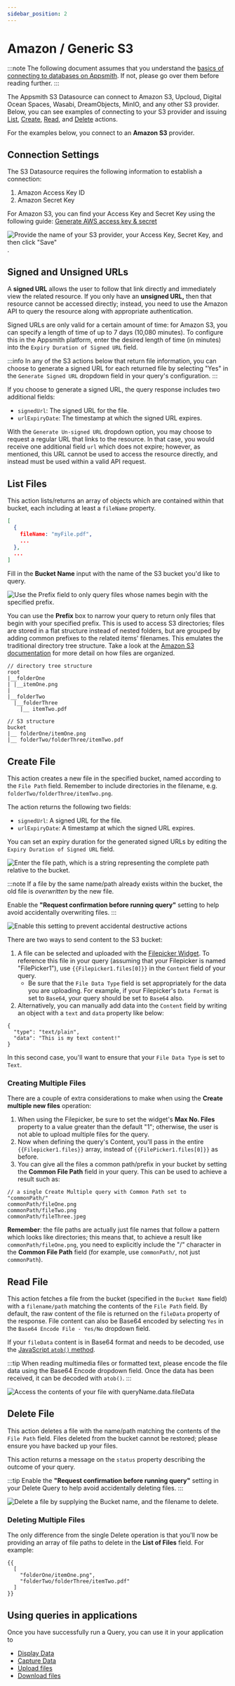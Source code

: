 ```yaml
---
sidebar_position: 2
---
```


# Amazon / Generic S3

:::note
The following document assumes that you understand the [basics of connecting to databases on Appsmith](/core-concepts/connecting-to-data-sources/connecting-to-databases.md). If not, please go over them before reading further.
:::

The Appsmith S3 Datasource can connect to Amazon S3, Upcloud, Digital Ocean Spaces, Wasabi, DreamObjects, MinIO, and any other S3 provider. Below, you can see examples of connecting to your S3 provider and issuing [List](querying-amazon-s3.md#list-files), [Create](querying-amazon-s3.md#create-file), [Read](querying-amazon-s3.md#read-file), and [Delete](querying-amazon-s3.md#delete-file) actions.

<VideoEmbed host="youtube" videoId="pmEmQcd9_KA" title="" caption=""/>

For the examples below, you connect to an **Amazon S3** provider.


## Connection Settings

The S3 Datasource requires the following information to establish a connection:

1. Amazon Access Key ID
2. Amazon Secret Key

For Amazon S3, you can find your Access Key and Secret Key using the following guide: [Generate AWS access key & secret](https://docs.aws.amazon.com/general/latest/gr/aws-sec-cred-types.html#access-keys-and-secret-access-keys)

![Provide the name of your S3 provider, your Access Key, Secret Key, and then click "Save"](</img/as_s3_1_(1).png>).

## Signed and Unsigned URLs

A **signed URL** allows the user to follow that link directly and immediately view the related resource. If you only have an **unsigned URL,** then that resource cannot be accessed directly; instead, you need to use the Amazon API to query the resource along with appropriate authentication.

Signed URLs are only valid for a certain amount of time: for Amazon S3, you can specify a length of time of up to 7 days (10,080 minutes). To configure this in the Appsmith platform, enter the desired length of time (in minutes) into the `Expiry Duration of Signed URL` field.

:::info
In any of the S3 actions below that return file information, you can choose to generate a signed URL for each returned file by selecting "Yes" in the `Generate Signed URL` dropdown field in your query's configuration.
:::

If you choose to generate a signed URL, the query response includes two additional fields:

* `signedUrl`: The signed URL for the file.
* `urlExpiryDate`: The timestamp at which the signed URL expires.

With the `Generate Un-signed URL` dropdown option, you may choose to request a regular URL that links to the resource. In that case, you would receive one additional field `url` which does not expire; however, as mentioned, this URL cannot be used to access the resource directly, and instead must be used within a valid API request.

## List Files

This action lists/returns an array of objects which are contained within that bucket, each including at least a `fileName` property.

```json
[
  {
    fileName: "myFile.pdf",
    ...
  },
  ...
]
```

Fill in the **Bucket Name** input with the name of the S3 bucket you'd like to query.

![Use the Prefix field to only query files whose names begin with the specified prefix.](</img/as_s3_list_(1).png>)

You can use the **Prefix** box to narrow your query to return only files that begin with your specified prefix. This is used to access S3 directories; files are stored in a flat structure instead of nested folders, but are grouped by adding common prefixes to the related items' filenames. This emulates the traditional directory tree structure. Take a look at the [Amazon S3 documentation](https://docs.aws.amazon.com/AmazonS3/latest/userguide/using-folders.html) for more detail on how files are organized.

```
// directory tree structure
root
|__folderOne
| |__itemOne.png
|
|__folderTwo
  |__folderThree
    |__ itemTwo.pdf
    
// S3 structure
bucket
|__ folderOne/itemOne.png
|__ folderTwo/folderThree/itemTwo.pdf
```

## Create File

This action creates a new file in the specified bucket, named according to the `File Path` field. Remember to include directories in the filename, e.g. `folderTwo/folderThree/itemTwo.png`.

The action returns the following two fields:

* `signedUrl`: A signed URL for the file.
* `urlExpiryDate`: A timestamp at which the signed URL expires.

You can set an expiry duration for the generated signed URLs by editing the `Expiry Duration of Signed URL` field.

![Enter the file path, which is a string representing the complete path relative to the bucket.](/img/as_s3_create.png)

:::note
If a file by the same name/path already exists within the bucket, the old file is _overwritten_ by the new file.

Enable the **"Request confirmation before running query"** setting to help avoid accidentally overwriting files.
:::

![Enable this setting to prevent accidental destructive actions](/img/2)

There are two ways to send content to the S3 bucket:

1. A file can be selected and uploaded with the [Filepicker Widget](./../widgets/filepicker.md). To reference this file in your query (assuming that your Filepicker is named "FilePicker1"), use `{{Filepicker1.files[0]}}` in the `Content` field of your query.
   * Be sure that the `File Data Type` field is set appropriately for the data you are uploading. For example, if your Filepicker's `Data Format` is set to `Base64`, your query should be set to `Base64` also.
2. Alternatively, you can manually add data into the `Content` field by writing an object with a `text` and `data` property like below:

```
{
  "type": "text/plain",
  "data": "This is my text content!"
}
```

In this second case, you'll want to ensure that your `File Data Type` is set to `Text`.

### Creating Multiple Files

There are a couple of extra considerations to make when using the **Create multiple new files** operation:

1. When using the Filepicker, be sure to set the widget's **Max No. Files** property to a value greater than the default "1"; otherwise, the user is not able to upload multiple files for the query.
2. Now when defining the query's Content, you'll pass in the entire `{{Filepicker1.files}}` array, instead of `{{FilePicker1.files[0]}}` as before.
3. You can give all the files a common path/prefix in your bucket by setting the **Common File Path** field in your query. This can be used to achieve a result such as:

```
// a single Create Multiple query with Common Path set to "commonPath/"
commonPath/fileOne.png
commonPath/fileTwo.png
commonPath/fileThree.jpeg
```

**Remember**: the file paths are actually just file names that follow a pattern which looks like directories; this means that, to achieve a result like `commonPath/fileOne.png`, you need to explicitly include the "/" character in the **Common File Path** field (for example, use `commonPath/`, not just `commonPath`).

## Read File

This action fetches a file from the bucket (specified in the `Bucket Name` field) with a `filename/path` matching the contents of the `File Path` field. By default, the raw content of the file is returned on the `fileData` property of the response. File content can also be Base64 encoded by selecting `Yes` in the `Base64 Encode File - Yes/No` dropdown field.

If your `fileData` content is in Base64 format and needs to be decoded, use the [JavaScript `atob()` method](https://developer.mozilla.org/en-US/docs/Web/API/atob).

:::tip
When reading multimedia files or formatted text, please encode the file data using the Base64 Encode dropdown field. Once the data has been received, it can be decoded with `atob()`.
:::

![Access the contents of your file with queryName.data.fileData](/img/as_s3_read.png)

## Delete File

This action deletes a file with the name/path matching the contents of the `File Path` field. Files deleted from the bucket cannot be restored; please ensure you have backed up your files.

This action returns a message on the `status` property describing the outcome of your query.

:::tip
Enable the **"Request confirmation before running query"** setting in your Delete Query to help avoid accidentally deleting files.
:::

![Delete a file by supplying the Bucket name, and the filename to delete.](/img/as_s3_delete.png)

### Deleting Multiple Files

The only difference from the single Delete operation is that you'll now be providing an array of file paths to delete in the **List of Files** field. For example:

```
{{
  [
    "folderOne/itemOne.png",
    "folderTwo/folderThree/itemTwo.pdf"
  ]
}}
```

## Using queries in applications

Once you have successfully run a Query, you can use it in your application to

* [Display Data](./../../core-concepts/data-access-and-binding/displaying-data-read/)
* [Capture Data](./../../core-concepts/data-access-and-binding/capturing-data-write/)
* [Upload files](./../../learning-and-resources/how-to-guides/how-to-upload-to-s3.md)
* [Download files](./../../learning-and-resources/how-to-guides/how-to-upload-to-s3.md#downloading-files)
